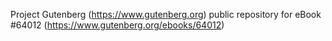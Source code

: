 Project Gutenberg (https://www.gutenberg.org) public repository for eBook #64012 (https://www.gutenberg.org/ebooks/64012)
